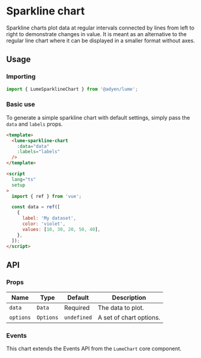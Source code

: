 # Sparkline chart

Sparkline charts plot data at regular intervals connected by lines from left to right to demonstrate changes in value.
It is meant as an alternative to the regular line chart where it can be displayed in a smaller format without axes.

## Usage

### Importing

```ts
import { LumeSparklineChart } from '@adyen/lume';
```

### Basic use

To generate a simple sparkline chart with default settings, simply pass the `data` and `labels` props.

```html
<template>
  <lume-sparkline-chart
    :data="data"
    :labels="labels"
  />
</template>

<script
  lang="ts"
  setup
>
  import { ref } from 'vue';

  const data = ref([
    {
      label: 'My dataset',
      color: 'violet',
      values: [10, 30, 20, 50, 40],
    },
  ]);
</script>
```

## API

### Props

| Name      | Type      | Default     | Description             |
| --------- | --------- | ----------- | ----------------------- |
| `data`    | `Data`    | Required    | The data to plot.       |
| `options` | `Options` | `undefined` | A set of chart options. |

### Events

This chart extends the Events API from the `LumeChart` core component.
